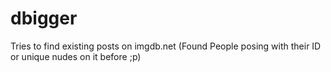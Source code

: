# dbigger
Tries to find existing posts on imgdb.net (Found People posing with their ID or unique nudes on it before ;p)
